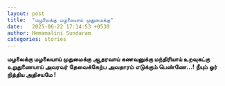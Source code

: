 ```yaml
---
layout: post
title:  "மழலைக்கு மழலையாய் முதுமைக்கு"
date:   2025-06-22 17:14:53 +0530
author: Hemamalini Sundaram
categories: stories
---
```


**மழலைக்கு மழலையாய் முதுமைக்கு ஆதரவாய் கணவனுக்கு மந்திரியாய் உறவுகட்கு
உறுதுணையாய் அவரவர் தேவைக்கேற்ப அவதாரம் எடுக்கும் பெண்ணே\...! நீயும் ஓர் நித்திய
அதிசயமே !**
